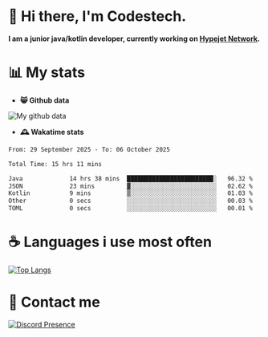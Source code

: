 # 👋 Hi there, I'm Codestech.
**I am a junior java/kotlin developer, currently working on [Hypejet Network](https://github.com/Hypejet).**

# 📊 My stats
- **😸 Github data**

![My github data](https://github-readme-stats.vercel.app/api?username=Codestech1&count_private=true&include_all_commits=true&theme=codeSTACKr)

- **🕰️ Wakatime stats**
<!--START_SECTION:waka-->

```txt
From: 29 September 2025 - To: 06 October 2025

Total Time: 15 hrs 11 mins

Java             14 hrs 38 mins  ████████████████████████░   96.32 %
JSON             23 mins         ▓░░░░░░░░░░░░░░░░░░░░░░░░   02.62 %
Kotlin           9 mins          ▒░░░░░░░░░░░░░░░░░░░░░░░░   01.03 %
Other            0 secs          ░░░░░░░░░░░░░░░░░░░░░░░░░   00.03 %
TOML             0 secs          ░░░░░░░░░░░░░░░░░░░░░░░░░   00.01 %
```

<!--END_SECTION:waka-->

# ☕ Languages i use most often
[![Top Langs](https://github-readme-stats.vercel.app/api/top-langs/?username=Codestech1&layout=compact&langs_count=8&exclude_repo=window5000.github.io&theme=codeSTACKr)](https://github.com/anuraghazra/github-readme-stats)

# 💬 Contact me
[![Discord Presence](https://lanyard.cnrad.dev/api/650718742157852740)](https://discord.com/users/650718742157852740)
</br>
